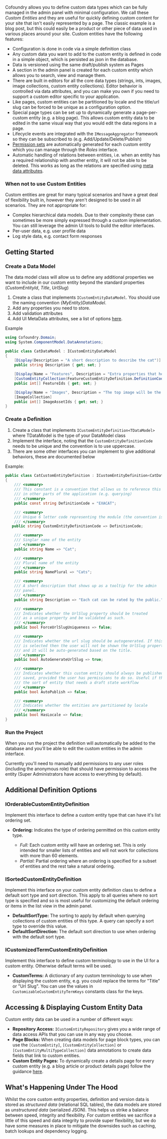 ﻿Cofoundry allows you to define custom data types which can be fully managed in the admin panel with minimal configuration. We call these *Custom Entities* and they are useful for quickly defining custom content for your site that isn't easily represented by a page. The classic example is a blog post, but this could easily be a product or other piece of data used in various places around your site. Custom entities have the following features:

- Configuration is done in code via a simple definition class
- Any custom data you want to add to the custom entity is defined in code in a simple object, which is persisted as json in the database.
- Data is versioned using the same draft/publish system as Pages
- A section in the admin panel is created for each custom entity which allows you to search, view and manage them.
- There are built in editors for all the core data types (strings, ints, images, image collections, custom entity collections). Editor behavior is controlled via data attributes, and you can make you own if you need to support a custom editor specific to your application.
- Like pages, custom entities can be partitioned by locale and the title/url slug can be forced to be unique as a configuration option.
- Special page types can be set up to dynamically generate a page-per-custom entity (e.g. a blog page). This allows custom entity data to be edited in the same visual way that you would edit the data regions in a page.
- Lifecycle events are integrated with the `IMessageAggregator` framework so they can be subscribed to (e.g. Add/Update/Delete/Publish)
- [Permission sets](/framework/roles-and-permissions) are automatically generated for each custom entity which you can manage through the *Roles* interface.
- Automatic handling of relations between entities, i.e. when an entity has a required relationship with another entity, it will not be able to be deleted. This works as long as the relations are specified using [meta data attributes](/content-management/data-model-annotations).

### When not to use Custom Entities

Custom entities are great for many typical scenarios and have a great deal of flexibility built in, however they aren't designed to be used in all scenarios. They are not appropriate for:

- Complex hierarchical data models. Due to their complexity these can sometimes be more simply expressed through a custom implementation. You can still leverage the admin UI tools to build the editor interfaces.
- Per-user data, e.g. user profile data
- Log style data, e.g. contact form responses

## Getting Started

### Create a Data Model

The data model class will allow us to define any additional properties we want to include in our custom entity beyond the standard properties (*CustomEntityId*, *Title*, *UrlSlug*)

1. Create a class that implements `ICustomEntityDataModel`. You should use the naming convention *{MyEntity}DataModel*.
2. Add any properties you need to store.
3. Add validation attributes
4. Add UI MetaData attributes, see a list of options [here](/framework/data-model-annotations).

Example

```csharp
using Cofoundry.Domain;
using System.ComponentModel.DataAnnotations;

public class CatDataModel : ICustomEntityDataModel
{
    [Display(Description = "A short description to describe the cat")]
    public string Description { get; set; }

    [Display(Name = "Features", Description = "Extra properties that help categorize this cat")]
    [CustomEntityCollection(FeatureCustomEntityDefinition.DefinitionCode)]
    public int[] FeatureIds { get; set; }

    [Display(Name = "Images", Description = "The top image will be the main image that displays in the grid")]
    [ImageCollection]
    public int[] ImageAssetIds { get; set; }
}

```

### Create a Definition

1. Create a class that implements `ICustomEntityDefinition<TDataModel>` where TDataModel is the type of your DataModel class
2. Implement the interface, noting that the `CustomEntityDefinitionCode` needs to be unique and the convention is to use uppercase. 
3. There are some other interfaces you can implement to give additional behaviors, these are documented below

Example:

```csharp
public class CatCustomEntityDefinition : ICustomEntityDefinition<CatDataModel>
{
    /// <summary>
    /// This constant is a convention that allows us to reference this definition code 
    /// in other parts of the application (e.g. querying)
    /// </summary>
    public const string DefinitionCode = "EXACAT";

    /// <summary>
    /// Unique 6 letter code representing the module (the convention is to use uppercase)
    /// </summary>
   public string CustomEntityDefinitionCode => DefinitionCode;

    /// <summary>
    /// Singlar name of the entity
    /// </summary>
    public string Name => "Cat";

    /// <summary>
    /// Plural name of the entity
    /// </summary>
    public string NamePlural => "Cats";

    /// <summary>
    /// A short description that shows up as a tooltip for the admin 
    /// panel.
    /// </summary>
    public string Description => "Each cat can be rated by the public.";

    /// <summary>
    /// Indicates whether the UrlSlug property should be treated
    /// as a unique property and be validated as such.
    /// </summary>
    public bool ForceUrlSlugUniqueness => false;

    /// <summary>
    /// Indicates whether the url slug should be autogenerated. If this
    /// is selected then the user will not be shown the UrlSlug property
    /// and it will be auto-generated based on the title.
    /// </summary>
    public bool AutoGenerateUrlSlug => true;

    /// <summary>
    /// Indicates whether this custom entity should always be published when 
    /// saved, provided the user has permissions to do so. Useful if this isn't
    /// the sort of entity that needs a draft state workflow
    /// </summary>
    public bool AutoPublish => false;

    /// <summary>
    /// Indicates whether the entities are partitioned by locale
    /// </summary>
    public bool HasLocale => false;
}
```

### Run the Project

When you run the project the definition will automatically be added to the database and you'll be able to edit the custom entities in the admin interface.

Currently you'll need to manually add permissions to any user roles (including the anonymous role) that should have permission to access the entity (Super Administrators have access to everything by default).

## Additional Definition Options

### IOrderableCustomEntityDefinition

Implement this interface to define a custom entity type that can have it's list ordering set.

- **Ordering:** Indicates the type of ordering permitted on this custom entity type.

    - *Full:* Each custom entity will have an ordering set. This is only intended for smaller lists of entities and will not work for collections with more than 60 elements.
    - *Partial:* Partial ordering where an ordering is specified for a subset of entities and the rest take a natural ordering.

### ISortedCustomEntityDefinition

Implement this interface on your custom entity definition class to define a default sort type and sort direction. This apply to all queries where no sort type is specified and so is most useful for customizing the default ordering or items in the list view in the admin panel.

- **DefaultSortType:** The sorting to apply by default when querying collections of custom entities of this type. A query can specify a sort type to override this value.
- **DefaultSortDirection:** The default sort direction to use when ordering with the default sort type.

### ICustomizedTermCustomEntityDefinition

Implement this interface to define custom terminology to use in the UI for a custom entity. Otherwise default terms will be used.

- **CustomTerms:** A dictionary of any custom terminology to use when displaying the custom entity, e.g. you could replace the terms for "Title" or "Url Slug". You can use the values in `CustomizableCustomEntityTermKeys` constants class for the keys.

## Accessing & Displaying Custom Entity Data

Custom entity data can be used in a number of different ways:

- **Repository Access:** `ICustomEntityRepository` gives you a wide range of data access APIs that you can use in any way you choose.
- **Page Blocks:** When creating data models for page block types, you can use the `[CustomEntity]`, `[CustomEntityCollection]` or `[CustomEntityMultiTypeCollection]` data annotations to create data fields that link to custom entities.
- **Custom Entity Pages:** To dynamically create a details page for every custom entity (e.g. a blog article or product details page) follow the guidance [here](custom-entity-pages).

## What's Happening Under The Hood

Whilst the core custom entity properties, definition and version data is stored as *structured data* (relational SQL tables), the data models are stored as *unstructured data* (serialized JSON). This helps us strike a balance between speed, integrity and flexibility. For custom entities we sacrifice a little of this speed and data integrity to provide super flexibility, but we do have some measures in place to mitigate the downsides such as caching, batch lookups and dependency logging.